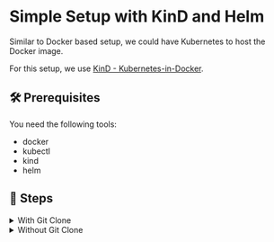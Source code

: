 # Simple Setup with KinD and Helm

Similar to Docker based setup, we could have Kubernetes to host the Docker image.

For this setup, we use [KinD - Kubernetes-in-Docker](https://kind.sigs.k8s.io/).

## 🛠 Prerequisites

You need the following tools:

- docker
- kubectl
- kind
- helm

## 🐾 Steps

<details>

<summary>With Git Clone</summary>

### 0. Clone this repository

```bash
$ pwd
/some/path/at

$ git clone https://github.com/rytswd/simple-nats-js

$ cd simple-nats-js
```

From here on, all the steps are assumed to be run from `/some/path/at/simple-nats-jso`.

<details>

<summary>Details</summary>

To be updated

</details>

---

### 1. Start local Kubernetes clusters with KinD

```bash
kind create cluster \
    --config ./tools/kind-config/config-4-nodes.yaml
```

<details>

<summary>Details</summary>

This step creates a local Kubernetes cluster with 4 nodes - 1 node for Kubernetes control plane, and 3 as worker nodes. This node setup matches the following step of creating a NATS JetStream cluster, as it would be deploying 3 Pods with anti-pod-affinity setup to spread each Pod into separate nodes.

You can find the actual KinD configuration here:
https://github.com/rytswd/simple-nats-js/tree/main/docs/docker-based/README.md

</details>

---

### 2. Install NATS JetStream Cluster with Custom Helm Chart

```bash
helm install nats-js-cluster nats-jetstream-helm
```

<details>

<summary>Details</summary>

To be updated

</details>

---

</details>

<details>

<summary>Without Git Clone</summary>

### 1. Start local Kubernetes clusters with KinD

```bash
kind create cluster \
    --config https://raw.githubusercontent.com/rytswd/simple-nats-js/main/tools/kind-config/config-4-nodes.yaml
```

<details>

<summary>Details</summary>

This step creates a local Kubernetes cluster with 4 nodes - 1 node for Kubernetes control plane, and 3 as worker nodes. This node setup matches the following step of creating a NATS JetStream cluster, as it would be deploying 3 Pods with anti-pod-affinity setup to spread each Pod into separate nodes.

You can find the actual KinD configuration here:
https://github.com/rytswd/simple-nats-js/tree/main/docs/docker-based/README.md

</details>

---

### 2.1. Prepare for NATS JetStream Cluster Install

```bash
{
    curl -sL -o tmp-simple-nats-js.zip https://github.com/rytswd/simple-nats-js/archive/main.zip
    unzip tmp-simple-nats-js.zip
    cp -r simple-nats-js-main/nats-jetstream-helm .
    rm -rf simple-nats-js-main/ tmp-simple-nats-js.zip
}
```

<details>

<summary>Details</summary>

This repository contains Helm Chart for deploying NATS JetStream cluster. Because this is only for testing, the Chart is only available in this repository. The command used here is only to retrieve the Helm Chart from the repo, and remove all other files.

</details>

---

### 2.2 Install NATS JetStream Cluster with Custom Helm Chart

```bash
helm install nats-js-cluster nats-jetstream-helm/
```

<details>

<summary>Details</summary>

To be updated

</details>

---

</details>
